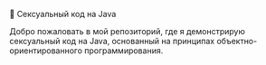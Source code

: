 🚀 Сексуальный код на Java

Добро пожаловать в мой репозиторий, где я демонстрирую сексуальный код на Java, основанный на принципах объектно-ориентированного программирования.